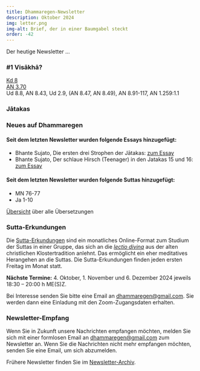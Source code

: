 ```yaml
---
title: Dhammaregen-Newsletter
description: Oktober 2024
img: letter.png
img-alt: Brief, der in einer Baumgabel steckt
order: -42
---
```


Der heutige Newsletter …

### #1 Visākhā?

[Kd 8](https://suttacentral.net/pli-tv-kd8/de/maitrimurti-traetow?lang=de&reference=main&highlight=false#mt1-74)  
[AN 3.70](#/sutta/an3.70/de/sabbamitta)  
Ud 8.8, AN 8.43, Ud 2.9, (AN 8.47, AN 8.49), AN 8.91-117, AN 1.259:1.1   

### Jātakas

### Neues auf Dhammaregen

#### Seit dem letzten Newsletter wurden folgende Essays hinzugefügt:

- Bhante Sujato, Die ersten drei Strophen der Jātakas: [zum Essay](#/wiki/jataka/dreijataka)
- Bhante Sujato, Der schlaue Hirsch (Teenager) in den Jatakas 15 und 16: [zum Essay](#/wiki/jataka/teen)

#### Seit dem letzten Newsletter wurden folgende Suttas hinzugefügt:

- MN 76-77
- Ja 1-10

[Übersicht](#/wiki/uebersetzung/uebersicht) über alle Übersetzungen

### Sutta-Erkundungen 

Die [Sutta-Erkundungen](#/wiki/erkundung) sind ein monatliches Online-Format zum Studium der Suttas in einer Gruppe, das sich an die [*lectio divina*](https://de.wikipedia.org/wiki/Lectio_divina) aus der alten christlichen Klostertradition anlehnt. Das ermöglicht ein eher meditatives Herangehen an die Suttas. Die Sutta-Erkundungen finden jeden ersten Freitag im Monat statt. 

**Nächste Termine:** 4. Oktober, 1. November und 6. Dezember 2024 jeweils 18:30 – 20:00 h ME(S)Z.

Bei Interesse senden Sie bitte eine Email an [dhammaregen@gmail.com](mailto:dhammaregen@gmail.com). Sie werden dann eine Einladung mit den Zoom-Zugangsdaten erhalten.

### Newsletter-Empfang

Wenn Sie in Zukunft unsere Nachrichten empfangen möchten, melden Sie sich mit einer formlosen Email an [dhammaregen@gmail.com](mailto:dhammaregen@gmail.com) zum Newsletter an. Wenn Sie die Nachrichten nicht mehr empfangen möchten, senden Sie eine Email, um sich abzumelden. 

Frühere Newsletter finden Sie im [Newsletter-Archiv](#/wiki/news/inhalt).